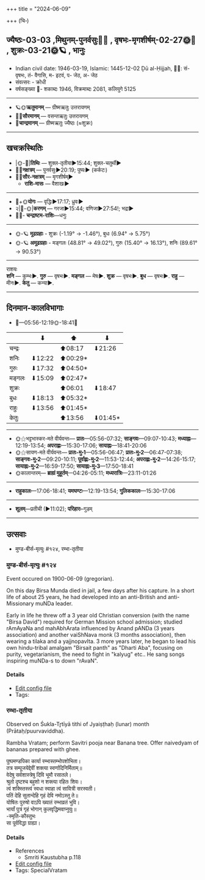 +++
title = "2024-06-09"

+++
(चि॰)
## ज्यैष्ठः-03-03  ,मिथुनम्-पुनर्वसुः🌛🌌  ,  वृषभः-मृगशीर्षम्-02-27🌞🌌  ,  शुक्रः-03-21🌞🪐  , भानुः
- Indian civil date: 1946-03-19, Islamic: 1445-12-02 Ḏū al-Ḥijjah, 🌌🌞: सं- वृषभः, तं- वैगासि, म- इटवं, प- जेठ, अ- जेठ
- संवत्सरः - क्रोधी
- वर्षसङ्ख्या 🌛- शकाब्दः 1946, विक्रमाब्दः 2081, कलियुगे 5125
___________________
- 🪐🌞**ऋतुमानम्** — ग्रीष्मऋतुः उत्तरायणम्
- 🌌🌞**सौरमानम्** — वसन्तऋतुः उत्तरायणम्
- 🌛**चान्द्रमानम्** — ग्रीष्मऋतुः ज्यैष्ठः (≈शुक्रः)
___________________


## खचक्रस्थितिः
- |🌞-🌛|**तिथिः** — शुक्ल-तृतीया►15:44; शुक्ल-चतुर्थी►  
- 🌌🌛**नक्षत्रम्** — पुनर्वसुः►20:19; पुष्यः► (कर्कटः)  
- 🌌🌞**सौर-नक्षत्रम्** — मृगशीर्षम्►  
  - **राशि-मासः** — वैशाखः► 
___________________
- 🌛+🌞**योगः** — वृद्धिः►17:17; ध्रुवः►  
- २|🌛-🌞|**करणम्** — गरजा►15:44; वणिजा►27:54!; भद्रा►  
- 🌌🌛- **चन्द्राष्टम-राशिः**—धनुः  
___________________
- 🌞-🪐 **मूढग्रहाः** - शुक्रः (-1.19° → -1.46°), बुधः (6.94° → 5.75°)
- 🌞-🪐 **अमूढग्रहाः** - मङ्गलः (48.81° → 49.02°), गुरुः (15.40° → 16.13°), शनिः (89.61° → 90.53°)
___________________
राशयः  
**शनि** — कुम्भः►. **गुरु** — वृषभः►. **मङ्गल** — मेषः►. **शुक्र** — वृषभः►. **बुध** — वृषभः►. **राहु** — मीनः►. **केतु** — कन्या►. 
___________________


## दिनमान-कालविभागाः
- 🌅—05:56-12:19🌞-18:41🌇  

|      |⬇     |⬆     |⬇     |
|------|-----|-----|------|
|चन्द्रः|     |⬆08:17 |⬇21:26 |
|शनिः   |⬇12:22 |⬆00:29*|     |
|गुरुः  |⬇17:32 |⬆04:50*|     |
|मङ्गलः |⬇15:09 |⬆02:47*|     |
|शुक्रः |     |⬆06:01 |⬇18:47 |
|बुधः   |⬇18:13 |⬆05:32*|     |
|राहुः  |⬇13:56 |⬆01:45*|     |
|केतुः  |     |⬆13:56 |⬇01:45*|
___________________
- 🌞⚝भट्टभास्कर-मते वीर्यवन्तः— **प्रातः**—05:56-07:32; **साङ्गवः**—09:07-10:43; **मध्याह्नः**—12:19-13:54; **अपराह्णः**—15:30-17:06; **सायाह्नः**—18:41-20:06  
- 🌞⚝सायण-मते वीर्यवन्तः— **प्रातः-मु॰1**—05:56-06:47; **प्रातः-मु॰2**—06:47-07:38; **साङ्गवः-मु॰2**—09:20-10:11; **पूर्वाह्णः-मु॰2**—11:53-12:44; **अपराह्णः-मु॰2**—14:26-15:17; **सायाह्नः-मु॰2**—16:59-17:50; **सायाह्नः-मु॰3**—17:50-18:41  
- 🌞कालान्तरम्— **ब्राह्मं मुहूर्तम्**—04:26-05:11; **मध्यरात्रिः**—23:11-01:26  
___________________
- **राहुकालः**—17:06-18:41; **यमघण्टः**—12:19-13:54; **गुलिककालः**—15:30-17:06  
___________________
- **शूलम्**—प्रतीची (►11:02); **परिहारः**–गुडम्  
___________________

## उत्सवाः
- मुण्ड-बीर्स-मृत्युः #१२४, रम्भा-तृतीया
### मुण्ड-बीर्स-मृत्युः #१२४

Event occured on 1900-06-09 (gregorian). 

On this day Birsa Munda died in jail, a few days after his capture. In a short life of about 25 years, he had developed into an anti-British and anti-Missionary muNDa leader.

Early in life he threw off a 3 year old Christian conversion (with the name "Birsa David") required for German Mission school admission; studied rAmAyaNa and mahAbhArata influenced by Anand pANDa (3 years association) and another vaiShNava monk (3 months association), then wearing a tilaka and a yajjnopavIta. 3 more years later, he began to lead his own hindu-tribal amalgam "Birsait panth" as "Dharti Aba", focusing on purity, vegetarianism, the need to fight in "kalyug" etc.. He sang songs inspiring muNDa-s to down "rAvaN".

#### Details
- [Edit config file](https://github.com/jyotisham/adyatithi/blob/master/mahApuruSha/xatra-later/gregorian/day/06/09/muNDa-bIrsa-mRtyuH.toml)
- Tags: 


### रम्भा-तृतीया

Observed on Śukla-Tr̥tīyā tithi of Jyaiṣṭhaḥ (lunar) month (Prātaḥ/puurvaviddha). 

Rambha Vratam; perform Savitri pooja near Banana tree. Offer naivedyam of bananas prepared with ghee.

पुष्पमण्डपिका कार्या रम्भास्तम्भोपशोभिता।  
तत्र सम्पूजयेद्देवीं शक्त्या स्वर्णादिनिर्मिताम्॥  
वेदेषु सर्वशास्त्रेषु दिवि भूमौ रसातले।  
श्रुतो दृष्टश्च बहुशो न शक्त्या रहितः शिवः।  
त्वं शक्स्तिस्त्वं स्वधा स्वाहा त्वं सावित्री सरस्वती।  
पतिं देहि सुतान्देहि गृहं देवि नमोऽस्तु ते॥  
योषितः पुरुषो वाऽपि ख्यातं रम्भाव्रतं भुवि।  
भार्यां पुत्रं गृहं भोगान् कुलवृद्धिमवाप्नुयुः॥  
-स्मृति-कौस्तुभः  
सा पूर्वविद्धा ग्राह्या।  



#### Details
- References
  - Smriti Kaustubha p.118
- [Edit config file](https://github.com/jyotisham/adyatithi/blob/master/general/lunar_month/tithi/03/03/rambhA~tRtIyA.toml)
- Tags: SpecialVratam


